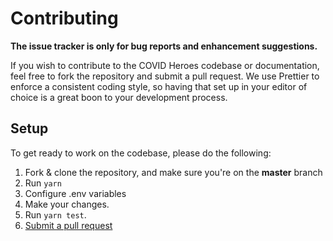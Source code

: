 # Contributing

**The issue tracker is only for bug reports and enhancement suggestions.**

If you wish to contribute to the COVID Heroes codebase or documentation, feel free to fork the repository and submit a
pull request. We use Prettier to enforce a consistent coding style, so having that set up in your editor of choice
is a great boon to your development process.

## Setup

To get ready to work on the codebase, please do the following:

1. Fork & clone the repository, and make sure you're on the **master** branch
2. Run `yarn`
3. Configure .env variables
4. Make your changes.
5. Run `yarn test`.
6. [Submit a pull request](https://github.com/camasscioly/covidheroes.net/compare)
